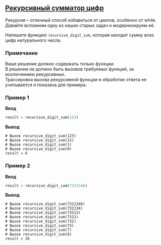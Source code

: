 ## [Рекурсивный сумматор цифр](../../../solutions/4.3/43_b.py)

Рекурсия – отличный способ избавиться от циклов, особенно от while. Давайте вспомним одну из наших старых задач и модернизируем её.

Напишите функцию `recursive_digit_sum`, которая находит сумму всех цифр натурального числа.

### Примечание

Ваше решение должно содержать только функции.\
В решении не должно быть вызовов требуемых функций, за исключением рекурсивных.\
Трассировка вызова рекурсивной функции в обработке ответа не учитывается и показана для примера.

### Пример 1

**Ввод**
```python
result = recursive_digit_sum(123)
```

**Вывод**
```plaintext
# Вызов recursive_digit_sum(123)
# Вызов recursive_digit_sum(12)
# Вызов recursive_digit_sum(1)
# Вызов recursive_digit_sum(0)
result = 6
```

### Пример 2

**Ввод**
```python
result = recursive_digit_sum(7321346)
```

**Вывод**
```plaintext
# Вызов recursive_digit_sum(7321346)
# Вызов recursive_digit_sum(732134)
# Вызов recursive_digit_sum(73213)
# Вызов recursive_digit_sum(7321)
# Вызов recursive_digit_sum(732)
# Вызов recursive_digit_sum(73)
# Вызов recursive_digit_sum(7)
# Вызов recursive_digit_sum(0)
result = 26
```